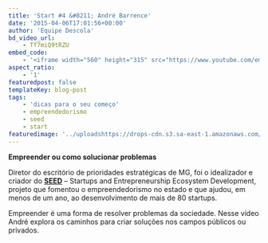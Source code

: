 ```yaml
---
title: 'Start #4 &#8211; André Barrence'
date: '2015-04-06T17:01:56+00:00'
author: 'Equipe Descola'
bd_video_url:
    - Tf7miQ9tRZU
embed_code:
    - '<iframe width="560" height="315" src="https://www.youtube.com/embed/Tf7miQ9tRZU" frameborder="0" allowfullscreen></iframe>'
aspect_ratio:
    - '1'
featuredpost: false
templateKey: blog-post
tags:
    - 'dicas para o seu começo'
    - empreendedorismo
    - seed
    - start
featuredimage: '../uploadshttps://drops-cdn.s3.sa-east-1.amazonaws.com/drops-new/wp-content/uploads/2015/04/06170156/andre_barrence-150x150.png'
---
```

**<span class="s1">Empreender ou como solucionar problemas</span>**

<span class="s1">Diretor do escritório de prioridades estratégicas de MG, foi o idealizador e criador do **[SEED](http://seed.mg.gov.br/)** – Startups and Entrepreneurship Ecosystem Development, projeto que fomentou o empreendedorismo no estado e que ajudou, em menos de um ano, ao desenvolvimento de mais de 80 startups.</span>

<span class="s1">Empreender é uma forma de resolver problemas da sociedade. Nesse vídeo André explora os caminhos para criar soluções nos campos públicos ou privados.</span>